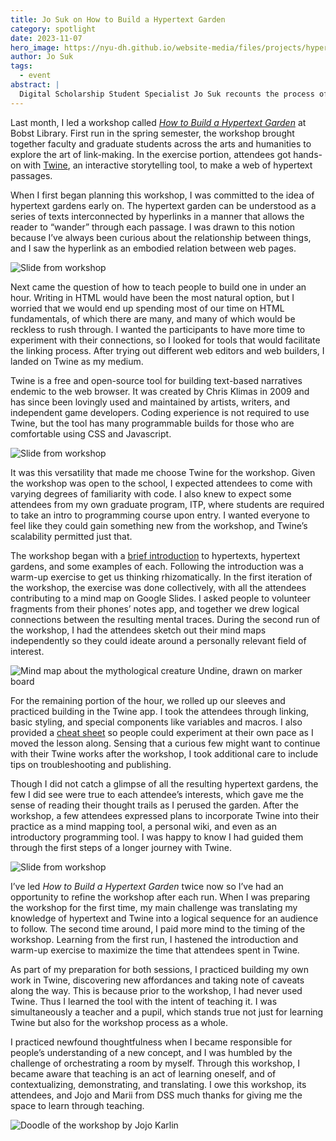 ```yaml
---
title: Jo Suk on How to Build a Hypertext Garden
category: spotlight
date: 2023-11-07
hero_image: https://nyu-dh.github.io/website-media/files/projects/hypertext_doodle.jpg
author: Jo Suk
tags:
  - event
abstract: |
  Digital Scholarship Student Specialist Jo Suk recounts the process of creating the <i>How to Build a Hypertext Garden</i> Workshop.
---
```


Last month, I led a workshop called [*How to Build a Hypertext Garden*](https://nyu.libcal.com/event/11055767) at Bobst Library. First run in the spring semester, the workshop brought together faculty and graduate students across the arts and humanities to explore the art of link-making. In the exercise portion, attendees got hands-on with [Twine](https://twinery.org/), an interactive storytelling tool, to make a web of hypertext passages.

When I first began planning this workshop, I was committed to the idea of hypertext gardens early on. The hypertext garden can be understood as a series of texts interconnected by hyperlinks in a manner that allows the reader to “wander” through each passage. I was drawn to this notion because I’ve always been curious about the relationship between things, and I saw the hyperlink as an embodied relation between web pages.

![Slide from workshop](https://nyu-dh.github.io/website-media/files/news/hypertext_grab_2.png)

Next came the question of how to teach people to build one in under an hour. Writing in HTML would have been the most natural option, but I worried that we would end up spending most of our time on HTML fundamentals, of which there are many, and many of which would be reckless to rush through. I wanted the participants to have more time to experiment with their connections, so I looked for tools that would facilitate the linking process. After trying out different web editors and web builders, I landed on Twine as my medium.

Twine is a free and open-source tool for building text-based narratives endemic to the web browser. It was created by Chris Klimas in 2009 and has since been lovingly used and maintained by artists, writers, and independent game developers. Coding experience is not required to use Twine, but the tool has many programmable builds for those who are comfortable using CSS and Javascript.

![Slide from workshop](https://nyu-dh.github.io/website-media/files/news/hypertext_grab_4.png)

It was this versatility that made me choose Twine for the workshop. Given the workshop was open to the school, I expected attendees to come with varying degrees of familiarity with code. I also knew to expect some attendees from my own graduate program, ITP, where students are required to take an intro to programming course upon entry. I wanted everyone to feel like they could gain something new from the workshop, and Twine’s scalability permitted just that.

The workshop began with a [brief introduction](https://docs.google.com/presentation/d/11QXpX0Gyg-QtFTq0jAaX9y-Qs-T3Ncm_oqnjK6pvrlk/edit?usp=sharing) to hypertexts, hypertext gardens, and some examples of each. Following the introduction was a warm-up exercise to get us thinking rhizomatically. In the first iteration of the workshop, the exercise was done collectively, with all the attendees contributing to a mind map on Google Slides. I asked people to volunteer fragments from their phones’ notes app, and together we drew logical connections between the resulting mental traces. During the second run of the workshop, I had the attendees sketch out their mind maps independently so they could ideate around a personally relevant field of interest.

<img src="https://nyu-dh.github.io/website-media/files/projects/mindmap_example.jpg" alt="Mind map about the mythological creature Undine, drawn on marker board"/>

For the remaining portion of the hour, we rolled up our sleeves and practiced building in the Twine app. I took the attendees through linking, basic styling, and special components like variables and macros. I also provided a [cheat sheet](https://docs.google.com/document/d/16cG0mCXhuOFYhmN8bNURDInhYtou03x15962QiVdLzs/edit?usp=sharing) so people could experiment at their own pace as I moved the lesson along. Sensing that a curious few might want to continue with their Twine works after the workshop, I took additional care to include tips on troubleshooting and publishing.

Though I did not catch a glimpse of all the resulting hypertext gardens, the few I did see were true to each attendee’s interests, which gave me the sense of reading their thought trails as I perused the garden. After the workshop, a few attendees expressed plans to incorporate Twine into their practice as a mind mapping tool, a personal wiki, and even as an introductory programming tool. I was happy to know I had guided them through the first steps of a longer journey with Twine.

![Slide from workshop](https://nyu-dh.github.io/website-media/files/news/hypertext_grab_3.png)

I’ve led *How to Build a Hypertext Garden* twice now so I’ve had an opportunity to refine the workshop after each run. When I was preparing the workshop for the first time, my main challenge was translating my knowledge of hypertext and Twine into a logical sequence for an audience to follow. The second time around, I paid more mind to the timing of the workshop. Learning from the first run, I hastened the introduction and warm-up exercise to maximize the time that attendees spent in Twine.

As part of my preparation for both sessions, I practiced building my own work in Twine, discovering new affordances and taking note of caveats along the way. This is because prior to the workshop, I had never used Twine. Thus I learned the tool with the intent of teaching it. I was simultaneously a teacher and a pupil, which stands true not just for learning Twine but also for the workshop process as a whole.

I practiced newfound thoughtfulness when I became responsible for people’s understanding of a new concept, and I was humbled by the challenge of orchestrating a room by myself. Through this workshop, I became aware that teaching is an act of learning oneself, and of contextualizing, demonstrating, and translating. I owe this workshop, its attendees, and Jojo and Marii from DSS much thanks for giving me the space to learn through teaching.

![Doodle of the workshop by Jojo Karlin](https://nyu-dh.github.io/website-media/files/projects/hypertext_doodle.jpg)
